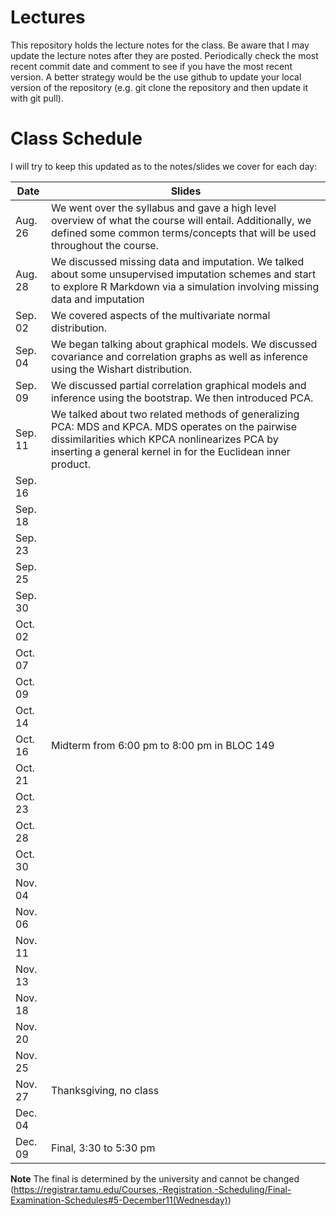 # Lectures
This repository holds the lecture notes for the class.  Be aware that I may 
update the lecture notes after they are posted.  Periodically check the most recent commit date and comment to see if you have the most recent version. A better strategy would be the use github to update your local version of the
repository (e.g. git clone the repository and then update it with git pull).

# Class Schedule
I will try to keep this updated as to the notes/slides we cover
for each day:

Date    | Slides
--------|--------
Aug. 26 | We went over the syllabus and	gave a high level overview of what the course will entail.  Additionally, we defined some common terms/concepts that will be used throughout the course.
Aug. 28 | We discussed missing data and imputation. We talked about some unsupervised imputation schemes and start to explore R Markdown via a simulation involving missing data and imputation
Sep. 02 | We covered aspects of the multivariate normal distribution.
Sep. 04 | We began talking about graphical models.  We discussed covariance and correlation graphs as well as inference using the Wishart distribution.
Sep. 09 | We discussed partial correlation graphical models and inference using the bootstrap.  We then introduced PCA.
Sep. 11 | We talked about two related methods of generalizing PCA: MDS and KPCA.  MDS operates on the pairwise dissimilarities which KPCA nonlinearizes PCA by inserting a general kernel in for the Euclidean inner product.
Sep. 16 |
Sep. 18 |
Sep. 23 |
Sep. 25 |
Sep. 30 |
Oct. 02 |
Oct. 07 |
Oct. 09 |
Oct. 14 |
Oct. 16 | Midterm from 6:00 pm to 8:00 pm in BLOC 149
Oct. 21 |
Oct. 23 |
Oct. 28 |
Oct. 30 |
Nov. 04 |
Nov. 06 |
Nov. 11 |
Nov. 13 |
Nov. 18 |
Nov. 20 |
Nov. 25 |
Nov. 27 | Thanksgiving, no class
Dec. 04 | 
Dec. 09 | Final, 3:30 to 5:30 pm

**Note** The final is determined by the university and cannot be changed 
(https://registrar.tamu.edu/Courses,-Registration,-Scheduling/Final-Examination-Schedules#5-December11(Wednesday))

